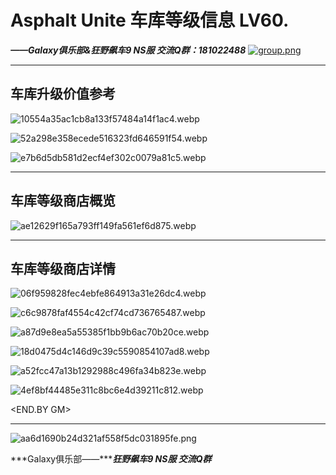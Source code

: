 # Asphalt Unite 车库等级信息 LV60.

 ***——Galaxy俱乐部&狂野飙车9 NS服 交流Q群：181022488***
 [![group.png](https://willhi-1311924196.cos.ap-chengdu.myqcloud.com/picgo/20250207021339797.png)](https://qm.qq.com/cgi-bin/qm/qr?k=kndxmcSGo3EM99G940l0k-ua0rxJFxYu&jump_from=webapi&authKey=IO5nTMo3pgjZdVbGIb29wr5UgNGqSLUGs1R8lhGBZIdx32/rGcJb5f/+qdwQKKy8)

---

## **车库升级价值参考**

![10554a35ac1cb8a133f57484a14f1ac4.webp](https://willhi-1311924196.cos.ap-chengdu.myqcloud.com/picgo/20250207021348605.webp)

![52a298e358ecede516323fd646591f54.webp](https://willhi-1311924196.cos.ap-chengdu.myqcloud.com/picgo/20250207021350008.webp)

![e7b6d5db581d2ecf4ef302c0079a81c5.webp](https://willhi-1311924196.cos.ap-chengdu.myqcloud.com/picgo/20250207021355655.webp)



---


## **车库等级商店概览**

![ae12629f165a793ff149fa561ef6d875.webp](https://willhi-1311924196.cos.ap-chengdu.myqcloud.com/picgo/20250207021405677.webp)



---


## **车库等级商店详情**

![06f959828fec4ebfe864913a31e26dc4.webp](https://willhi-1311924196.cos.ap-chengdu.myqcloud.com/picgo/20250207021414828.webp)

![c6c9878faf4554c42cf74cd736765487.webp](https://willhi-1311924196.cos.ap-chengdu.myqcloud.com/picgo/20250207021443257.webp)

![a87d9e8ea5a55385f1bb9b6ac70b20ce.webp](https://willhi-1311924196.cos.ap-chengdu.myqcloud.com/picgo/20250207021455261.webp)

![18d0475d4c146d9c39c5590854107ad8.webp](https://willhi-1311924196.cos.ap-chengdu.myqcloud.com/picgo/20250207021500984.webp)

![a52fcc47a13b1292988c496fa34b823e.webp](https://willhi-1311924196.cos.ap-chengdu.myqcloud.com/picgo/20250207021521332.webp)

![4ef8bf44485e311c8bc6e4d39211c812.webp](https://willhi-1311924196.cos.ap-chengdu.myqcloud.com/picgo/20250207021530009.webp)

<END.BY GM>

---


 ![aa6d1690b24d321af558f5dc031895fe.png](https://willhi-1311924196.cos.ap-chengdu.myqcloud.com/picgo/20250207021535955.png)

***Galaxy俱乐部——******狂野飙车9 NS服 交流Q群***
